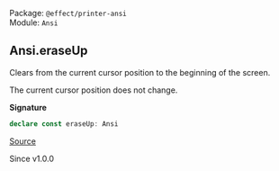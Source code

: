 Package: `@effect/printer-ansi`<br />
Module: `Ansi`<br />

## Ansi.eraseUp

Clears from the current cursor position to the beginning of the screen.

The current cursor position does not change.

**Signature**

```ts
declare const eraseUp: Ansi
```

[Source](https://github.com/Effect-TS/effect/tree/main/packages/printer-ansi/src/Ansi.ts#L485)

Since v1.0.0